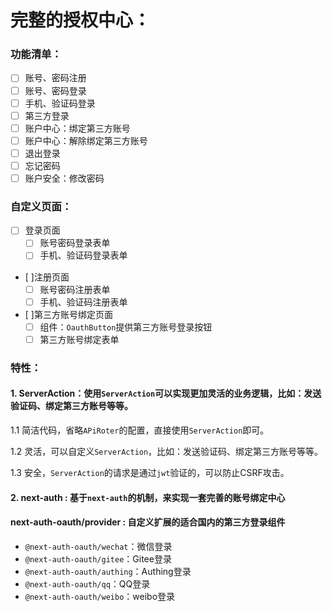 # 完整的授权中心：

### 功能清单：

- [ ] 账号、密码注册
- [ ] 账号、密码登录
- [ ] 手机、验证码登录
- [ ] 第三方登录
- [ ] 账户中心：绑定第三方账号
- [ ] 账户中心：解除绑定第三方账号
- [ ] 退出登录
- [ ] 忘记密码
- [ ] 账户安全：修改密码

### 自定义页面：

- [ ] 登录页面
  - [ ] 账号密码登录表单
  - [ ] 手机、验证码登录表单
- [ ]注册页面
  - [ ] 账号密码注册表单
  - [ ] 手机、验证码注册表单
- [ ]第三方账号绑定页面
  - [ ] 组件：`OauthButton`提供第三方账号登录按钮
  - [ ] 第三方账号绑定表单

### 特性：

#### 1. **ServerAction**：使用`ServerAction`可以实现更加灵活的业务逻辑，比如：发送验证码、绑定第三方账号等等。

1.1 简洁代码，省略`APiRoter`的配置，直接使用`ServerAction`即可。

1.2 灵活，可以自定义`ServerAction`，比如：发送验证码、绑定第三方账号等等。

1.3 安全，`ServerAction`的请求是通过`jwt`验证的，可以防止CSRF攻击。

#### 2. **next-auth** : 基于`next-auth`的机制，来实现一套完善的账号绑定中心

#### **next-auth-oauth/provider** : 自定义扩展的适合国内的第三方登录组件

- `@next-auth-oauth/wechat`：微信登录
- `@next-auth-oauth/gitee`：Gitee登录
- `@next-auth-oauth/authing`：Authing登录
- `@next-auth-oauth/qq`：QQ登录
- `@next-auth-oauth/weibo`：weibo登录
